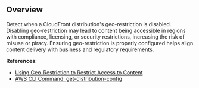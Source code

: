 ## Overview

Detect when a CloudFront distribution's geo-restriction is disabled. Disabling geo-restriction may lead to content being accessible in regions with compliance, licensing, or security restrictions, increasing the risk of misuse or piracy. Ensuring geo-restriction is properly configured helps align content delivery with business and regulatory requirements.

**References**:
- [Using Geo-Restriction to Restrict Access to Content](https://docs.aws.amazon.com/AmazonCloudFront/latest/DeveloperGuide/georestrictions.html)
- [AWS CLI Command: get-distribution-config](https://awscli.amazonaws.com/v2/documentation/api/latest/reference/cloudfront/get-distribution-config.html)